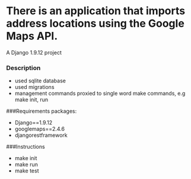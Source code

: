 There is an application that imports address locations using the Google Maps API. 
=================================================================================
A Django 1.9.12 project


### Description

* used sqlite database
* used migrations
* management commands proxied to single word make commands, e.g make init, run


###Requirements packages:

* Django==1.9.12
* googlemaps==2.4.6
* djangorestframework

###Instructions
* make init
* make run
* make test



